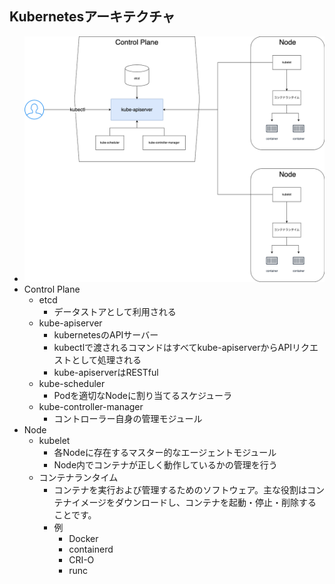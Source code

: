 ## Kubernetesアーキテクチャ
- ![alt text](kubernetes-architecture.drawio.png)
- Control Plane
  - etcd
    - データストアとして利用される
  - kube-apiserver
    - kubernetesのAPIサーバー
    - kubectlで渡されるコマンドはすべてkube-apiserverからAPIリクエストとして処理される
    - kube-apiserverはRESTful
  - kube-scheduler
    - Podを適切なNodeに割り当てるスケジューラ
  - kube-controller-manager
    - コントローラー自身の管理モジュール
- Node
  - kubelet
    - 各Nodeに存在するマスター的なエージェントモジュール
    - Node内でコンテナが正しく動作しているかの管理を行う
  - コンテナランタイム
    - コンテナを実行および管理するためのソフトウェア。主な役割はコンテナイメージをダウンロードし、コンテナを起動・停止・削除することです。
    - 例
      - Docker
      - containerd
      - CRI-O
      - runc